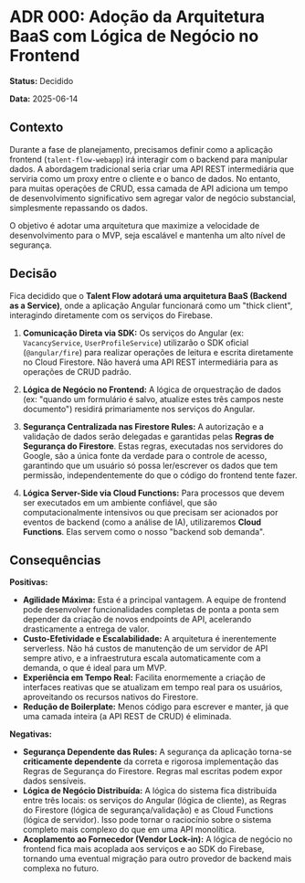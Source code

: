 # ADR 000: Adoção da Arquitetura BaaS com Lógica de Negócio no Frontend

**Status:** Decidido

**Data:** 2025-06-14

## Contexto

Durante a fase de planejamento, precisamos definir como a aplicação frontend (`talent-flow-webapp`) irá interagir com o backend para manipular dados. A abordagem tradicional seria criar uma API REST intermediária que serviria como um proxy entre o cliente e o banco de dados. No entanto, para muitas operações de CRUD, essa camada de API adiciona um tempo de desenvolvimento significativo sem agregar valor de negócio substancial, simplesmente repassando os dados.

O objetivo é adotar uma arquitetura que maximize a velocidade de desenvolvimento para o MVP, seja escalável e mantenha um alto nível de segurança.

## Decisão

Fica decidido que o **Talent Flow adotará uma arquitetura BaaS (Backend as a Service)**, onde a aplicação Angular funcionará como um "thick client", interagindo diretamente com os serviços do Firebase.

1.  **Comunicação Direta via SDK:** Os serviços do Angular (ex: `VacancyService`, `UserProfileService`) utilizarão o SDK oficial (`@angular/fire`) para realizar operações de leitura e escrita diretamente no Cloud Firestore. Não haverá uma API REST intermediária para as operações de CRUD padrão.

2.  **Lógica de Negócio no Frontend:** A lógica de orquestração de dados (ex: "quando um formulário é salvo, atualize estes três campos neste documento") residirá primariamente nos serviços do Angular.

3.  **Segurança Centralizada nas Firestore Rules:** A autorização e a validação de dados serão delegadas e garantidas pelas **Regras de Segurança do Firestore**. Estas regras, executadas nos servidores do Google, são a única fonte da verdade para o controle de acesso, garantindo que um usuário só possa ler/escrever os dados que tem permissão, independentemente do que o código do frontend tente fazer.

4.  **Lógica Server-Side via Cloud Functions:** Para processos que devem ser executados em um ambiente confiável, que são computacionalmente intensivos ou que precisam ser acionados por eventos de backend (como a análise de IA), utilizaremos **Cloud Functions**. Elas servem como o nosso "backend sob demanda".

## Consequências

**Positivas:**
* **Agilidade Máxima:** Esta é a principal vantagem. A equipe de frontend pode desenvolver funcionalidades completas de ponta a ponta sem depender da criação de novos endpoints de API, acelerando drasticamente a entrega de valor.
* **Custo-Efetividade e Escalabilidade:** A arquitetura é inerentemente serverless. Não há custos de manutenção de um servidor de API sempre ativo, e a infraestrutura escala automaticamente com a demanda, o que é ideal para um MVP.
* **Experiência em Tempo Real:** Facilita enormemente a criação de interfaces reativas que se atualizam em tempo real para os usuários, aproveitando os recursos nativos do Firestore.
* **Redução de Boilerplate:** Menos código para escrever e manter, já que uma camada inteira (a API REST de CRUD) é eliminada.

**Negativas:**
* **Segurança Dependente das Rules:** A segurança da aplicação torna-se **criticamente dependente** da correta e rigorosa implementação das Regras de Segurança do Firestore. Regras mal escritas podem expor dados sensíveis.
* **Lógica de Negócio Distribuída:** A lógica do sistema fica distribuída entre três locais: os serviços do Angular (lógica de cliente), as Regras do Firestore (lógica de segurança/validação) e as Cloud Functions (lógica de servidor). Isso pode tornar o raciocínio sobre o sistema completo mais complexo do que em uma API monolítica.
* **Acoplamento ao Fornecedor (Vendor Lock-in):** A lógica de negócio no frontend fica mais acoplada aos serviços e ao SDK do Firebase, tornando uma eventual migração para outro provedor de backend mais complexa no futuro.